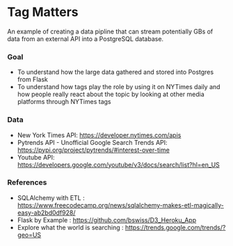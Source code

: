 # Tag Matters
An example of creating a data pipline that can stream potentially GBs of data from an external API into a PostgreSQL database.

### Goal
- To understand how the large data gathered and stored into Postgres from Flask
- To understand how tags play the role by using it on NYTimes daily and how people really react about the topic by looking at other media platforms through NYTimes tags

### Data
- New York Times API: https://developer.nytimes.com/apis
- Pytrends API - Unofficial Google Search Trends API: https://pypi.org/project/pytrends/#interest-over-time
- Youtube API: https://developers.google.com/youtube/v3/docs/search/list?hl=en_US

### References
- SQLAlchemy with ETL : https://www.freecodecamp.org/news/sqlalchemy-makes-etl-magically-easy-ab2bd0df928/
- Flask by Example : https://github.com/bswiss/D3_Heroku_App
- Explore what the world is searching : https://trends.google.com/trends/?geo=US